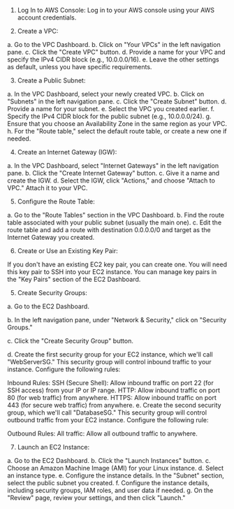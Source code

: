 
1. Log In to AWS Console:
Log in to your AWS console using your AWS account credentials.

2. Create a VPC:

a. Go to the VPC Dashboard.
b. Click on "Your VPCs" in the left navigation pane.
c. Click the "Create VPC" button.
d. Provide a name for your VPC and specify the IPv4 CIDR block (e.g., 10.0.0.0/16).
e. Leave the other settings as default, unless you have specific requirements.

3. Create a Public Subnet:

a. In the VPC Dashboard, select your newly created VPC.
b. Click on "Subnets" in the left navigation pane.
c. Click the "Create Subnet" button.
d. Provide a name for your subnet.
e. Select the VPC you created earlier.
f. Specify the IPv4 CIDR block for the public subnet (e.g., 10.0.0.0/24).
g. Ensure that you choose an Availability Zone in the same region as your VPC.
h. For the "Route table," select the default route table, or create a new one if needed.

4. Create an Internet Gateway (IGW):

a. In the VPC Dashboard, select "Internet Gateways" in the left navigation pane.
b. Click the "Create Internet Gateway" button.
c. Give it a name and create the IGW.
d. Select the IGW, click "Actions," and choose "Attach to VPC." Attach it to your VPC.

5. Configure the Route Table:

a. Go to the "Route Tables" section in the VPC Dashboard.
b. Find the route table associated with your public subnet (usually the main one).
c. Edit the route table and add a route with destination 0.0.0.0/0 and target as the Internet Gateway you created.

6. Create or Use an Existing Key Pair:

If you don't have an existing EC2 key pair, you can create one. You will need this key pair to SSH into your EC2 instance. You can manage key pairs in the "Key Pairs" section of the EC2 Dashboard.

5. Create Security Groups:

a. Go to the EC2 Dashboard.

b. In the left navigation pane, under "Network & Security," click on "Security Groups."

c. Click the "Create Security Group" button.

d. Create the first security group for your EC2 instance, which we'll call "WebServerSG." This security group will control inbound traffic to your instance. Configure the following rules:

Inbound Rules:
SSH (Secure Shell): Allow inbound traffic on port 22 (for SSH access) from your IP or IP range.
HTTP: Allow inbound traffic on port 80 (for web traffic) from anywhere.
HTTPS: Allow inbound traffic on port 443 (for secure web traffic) from anywhere.
e. Create the second security group, which we'll call "DatabaseSG." This security group will control outbound traffic from your EC2 instance. Configure the following rule:

Outbound Rules:
All traffic: Allow all outbound traffic to anywhere.

7. Launch an EC2 Instance:

a. Go to the EC2 Dashboard.
b. Click the "Launch Instances" button.
c. Choose an Amazon Machine Image (AMI) for your Linux instance.
d. Select an instance type.
e. Configure the instance details. In the "Subnet" section, select the public subnet you created.
f. Configure the instance details, including security groups, IAM roles, and user data if needed.
g. On the "Review" page, review your settings, and then click "Launch."
